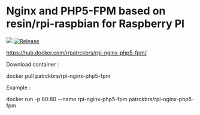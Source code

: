 # Nginx and PHP5-FPM based on resin/rpi-raspbian for Raspberry PI

<img src='http://jenkins.dev.codexatomos.org/job/docker-rpi/job/rpi-nginx-php5-fpm/job/rpi-nginx-php5-fpm-dev/badge/icon'> [![Release](https://img.shields.io/badge/prerelease-1.0-blue.svg)](https://github.com/PatrckBrs/rpi-nginx-php5-fpm/releases)

https://hub.docker.com/r/patrckbrs/rpi-nginx-php5-fpm/ 

Download container :

docker pull patrckbrs/rpi-nginx-php5-fpm

Example :

docker run -p 80:80 --name rpi-nginx-php5-fpm patrckbrs/rpi-nginx-php5-fpm
